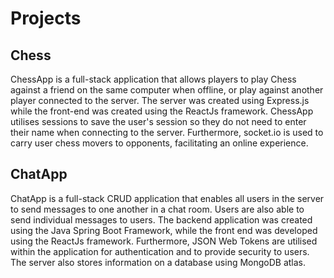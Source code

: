 # Projects

## Chess

ChessApp is a full-stack application that allows players to play Chess against a friend on the same computer when offline, or play against another player connected to the server. The server was created using Express.js while the front-end was created using the ReactJs framework. ChessApp utilises sessions to save the user's session so they do not need to enter their name when connecting to the server. Furthermore, socket.io is used to carry user chess movers to opponents, facilitating an online experience.

## ChatApp

ChatApp is a full-stack CRUD application that enables all users in the server to send messages to one another in a chat room. Users are also able to send individual messages to users. The backend application was created using the Java Spring Boot Framework, while the front end was developed using the ReactJs framework. Furthermore, JSON Web Tokens are utilised within the application for authentication and to provide security to users. The server also stores information on a database using MongoDB atlas.
